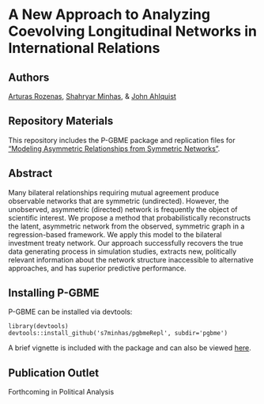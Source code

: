 # A New Approach to Analyzing Coevolving Longitudinal Networks in International Relations

Authors
---
[Arturas Rozenas](https://sites.google.com/site/arturasro/), [Shahryar Minhas](http://s7minhas.com/), & [John Ahlquist](http://johnahlquist.net/)

## Repository Materials

This repository includes the P-GBME package and replication files for [“Modeling Asymmetric Relationships from Symmetric Networks”](https://arxiv.org/pdf/1711.03838.pdf).

## Abstract

Many bilateral relationships requiring mutual agreement produce observable networks that are symmetric (undirected). However, the unobserved, asymmetric (directed) network is frequently the object of scientific interest. We propose a method that probabilistically reconstructs the latent, asymmetric network from the observed, symmetric graph in a regression-based framework. We apply this model to the bilateral investment treaty network. Our approach successfully recovers the true data generating process in simulation studies, extracts new, politically relevant information about the network structure inaccessible to alternative approaches, and has superior predictive performance.

## Installing P-GBME

P-GBME can be installed via devtools: 

```
library(devtools)
devtools::install_github('s7minhas/pgbmeRepl', subdir='pgbme')
```

A brief vignette is included with the package and can also be viewed [here](https://cdn.rawgit.com/s7minhas/pgbmeRepl/master/pgbme/vignettes/pgbmeVignette.html).

Publication Outlet
---
Forthcoming in Political Analysis
